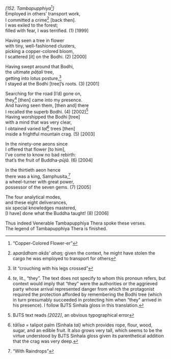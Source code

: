*\[152. Tambapupphiya*[^1]*\]*  
Employed in others’ transport work,  
I committed a crime[^2] \[back then\].  
I was exiled to the forest;  
filled with fear, I was terrified. (1) \[1999\]

Having seen a tree in flower  
with tiny, well-fashioned clusters,  
picking a copper-colored bloom,  
I scattered \[it\] on the Bodhi. (2) \[2000\]

Having swept around that Bodhi,  
the ultimate *pāṭali* tree,  
getting into lotus posture,[^3]  
I stayed at the Bodhi \[tree\]’s roots. (3) \[2001\]

Searching for the road \[I’d\] gone on,  
they[^4] \[then\] came into my presence.  
And having seen them, \[then and\] there  
I recalled the superb Bodhi. (4) \[2002\][^5]  
Having worshipped the Bodhi \[tree\]  
with a mind that was very clear,  
I obtained varied *tal*[^6] trees \[then\]  
inside a frightful mountain crag. (5) \[2003\]

In the ninety-one aeons since  
I offered that flower \[to him\],  
I’ve come to know no bad rebirth:  
that’s the fruit of Buddha-*pūjā.* (6) \[2004\]

In the thirtieth aeon hence  
there was a king, Samphusita,[^7]  
a wheel-turner with great power,  
possessor of the seven gems. (7) \[2005\]

The four analytical modes,  
and these eight deliverances,  
six special knowledges mastered,  
\[I have\] done what the Buddha taught! (8) \[2006\]

Thus indeed Venerable Tambapupphiya Thera spoke these verses.  
The legend of Tambapupphiya Thera is finished.  
[^1]: “Copper-Colored Flower-er”  
[^2]: a*parādham akās’ ahaŋ;* given the context, he might have stolen
    the cargo he was employed to transport for others  
[^3]: lit “crouching with his legs crossed”  
[^4]: *te,* lit., “they”. The text does not specify to whom this pronoun
    refers, but context would imply that “they” were the authorities or
    the aggrieved party whose arrival represented danger from which the
    protagonist required the protection afforded by remembering the
    Bodhi tree (which in turn presumably succeeded in protecting him
    when “they" arrived in his presence). I follow BJTS Sinhala gloss in
    this translation.  
[^5]: BJTS text reads *\[2022\]*, an obvious typographical error  
[^6]: *tālīsa* = talipot palm (Sinhala *tal)* which provides rope,
    flour, wood, sugar, and an edible fruit. It also grows very tall,
    which seems to be the virtue understood by BJTS Sinhala gloss given
    its parenthetical addition that the crag was very deep.  
[^7]: “With Raindrops”
